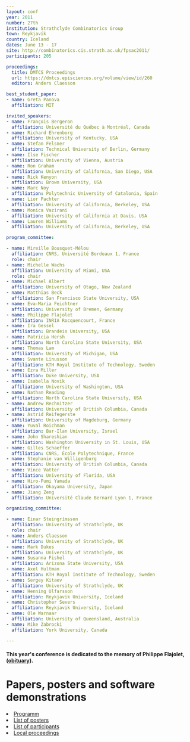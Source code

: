 ```yaml
---
layout: conf
year: 2011
number: 27th
institution: Strathclyde Combinatorics Group
town: Reykjavík
country: Iceland
dates: June 13 - 17
site: http://combinatorics.cis.strath.ac.uk/fpsac2011/
participants: 205

proceedings:
  title: DMTCS Proceedings
  url: https://dmtcs.episciences.org/volume/view/id/260
  editors: Anders Claesson

best_student_paper:
- name: Greta Panova
  affiliation: MIT

invited_speakers:
- name: François Bergeron
  affiliation: Université du Québec à Montréal, Canada
- name: Richard Ehrenborg
  affiliation: University of Kentucky, USA
- name: Stefan Felsner
  affiliation: Technical University of Berlin, Germany
- name: Ilse Fischer
  affiliation: University of Vienna, Austria
- name: Ron Graham
  affiliation: University of California, San Diego, USA
- name: Rick Kenyon
  affiliation: Brown University, USA
- name: Marc Noy
  affiliation: Polytechnic University of Catalonia, Spain
- name: Lior Pachter
  affiliation: University of California, Berkeley, USA
- name: Monica Vazirani
  affiliation: University of California at Davis, USA
- name: Lauren Williams
  affiliation: University of California, Berkeley, USA

program_committee:

- name: Mireille Bousquet-Mélou
  affiliation: CNRS, Université Bordeaux 1, France
  role: chair
- name: Michelle Wachs
  affiliation: University of Miami, USA
  role: chair
- name: Michael Albert
  affiliation: University of Otago, New Zealand
- name: Matthias Beck
  affiliation: San Francisco State University, USA
- name: Eva-Maria Feichtner
  affiliation: University of Bremen, Germany
- name: Philippe Flajolet
  affiliation: INRIA Rocquencourt, France
- name: Ira Gessel
  affiliation: Brandeis University, USA
- name: Patricia Hersh
  affiliation: North Carolina State University, USA
- name: Thomas Lam
  affiliation: University of Michigan, USA
- name: Svante Linusson
  affiliation: KTH Royal Institute of Technology, Sweden
- name: Ezra Miller
  affiliation: Duke University, USA
- name: Isabella Novik
  affiliation: University of Washington, USA
- name: Nathan Reading
  affiliation: North Carolina State University, USA
- name: Andrew Rechnitzer
  affiliation: University of British Columbia, Canada
- name: Astrid Reifegerste
  affiliation: University of Magdeburg, Germany
- name: Yuval Roichman
  affiliation: Bar-Ilan University, Israel
- name: John Shareshian
  affiliation: Washington University in St. Louis, USA
- name: Gilles Schaeffer
  affiliation: CNRS, École Polytechnique, France
- name: Stephanie van Willigenburg
  affiliation: University of British Columbia, Canada
- name: Vince Vatter
  affiliation: University of Florida, USA
- name: Hiro-Fumi Yamada
  affiliation: Okayama University, Japan
- name: Jiang Zeng
  affiliation: Université Claude Bernard Lyon 1, France

organizing_committee:

- name: Einar Steingrímsson
  affiliation: University of Strathclyde, UK
  role: chair
- name: Anders Claesson
  affiliation: University of Strathclyde, UK
- name: Mark Dukes
  affiliation: University of Strathclyde, UK
- name: Susanna Fishel
  affiliation: Arizona State University, USA
- name: Axel Hultman
  affiliation: KTH Royal Institute of Technology, Sweden
- name: Sergey Kitaev
  affiliation: University of Strathclyde, UK
- name: Henning Ulfarsson
  affiliation: Reykjavik University, Iceland
- name: Christopher Severs
  affiliation: Reykjavik University, Iceland
- name: Ole Warnaar
  affiliation: University of Queensland, Australia
- name: Mike Zabrocki
  affiliation: York University, Canada

---
```


<H4>This year's conference is dedicated to the memory of Philippe Flajolet, (<a href="SITE2011/PFobituary.pdf">obituary</a>).</H4>

# Papers, posters and software demonstrations

<li><A HREF="SITE2011/program/">Programm</A>
<li><A HREF="contrib_posters.html">List of posters</A>
<li><A HREF="participants.html">List of participants</A>
<li><A HREF="SITE2011/proceedings/">Local proceedings</A>

